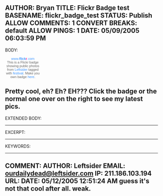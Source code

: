 AUTHOR: Bryan
TITLE: Flickr Badge test
BASENAME: flickr_badge_test
STATUS: Publish
ALLOW COMMENTS: 1
CONVERT BREAKS: __default__
ALLOW PINGS: 1
DATE: 05/09/2005 06:03:59 PM
-----
BODY:
<!-- Start of Flickr Badge -->
<style type="text/css">
.zg_div {margin:0px 5px 5px 0px; width:117px;}
.zg_div_inner { color:#666666; text-align:center; font-family:arial, helvetica; font-size:11px;}
.zg_div a, .zg_div a:hover, .zg_div a:visited {color:#3993ff; background:inherit !important; text-decoration:none !important;}
</style>
<script type="text/javascript">
zg_insert_badge = function() {
var zg_bg_color = 'ffffff';
var zgi_url = 'http://www.flickr.com/apps/badge/badge_iframe.gne?zg_bg_color='+zg_bg_color+'&zg_person_id=51035603349%40N01&zg_tags=festival&zg_tag_mode=any';
document.write('<iframe style="background-color:#'+zg_bg_color+'; border-color:#'+zg_bg_color+'; border:none;" width="113" height="151" frameborder="0" scrolling="no" src="'+zgi_url+'" title="Flickr Badge"></iframe>');
if (document.getElementById) document.write('<div id="zg_whatlink"><a href="http://www.flickr.com/badge_new.gne"	style="color:#3993ff;" onclick="zg_toggleWhat(); return false;">what is this?<\/a><\/div>');
}
zg_toggleWhat = function() {
document.getElementById('zg_whatdiv').style.display = (document.getElementById('zg_whatdiv').style.display != 'none') ? 'none' : 'block';
document.getElementById('zg_whatlink').style.display = (document.getElementById('zg_whatdiv').style.display != 'none') ? 'none' : 'block';
return false;
}
</script>
<div class="zg_div"><div class="zg_div_inner"><a href="http://www.flickr.com">www.<strong style="color:#3993ff">flick<span style="color:#ff1c92">r</span></strong>.com</a><br>
<script type="text/javascript">zg_insert_badge();</script>
<div id="zg_whatdiv">This is a Flickr badge showing public photos from <a href="http://www.flickr.com/photos/51035603349@N01">Leftsider</a> tagged with <a href="http://www.flickr.com/photos/51035603349@N01/tags/festival">festival</a>. Make you own badge <a href="http://www.flickr.com/badge_new.gne">here</a>.</div>
<script type="text/javascript">if (document.getElementById) document.getElementById('zg_whatdiv').style.display = 'none';</script>
</div>
</div>
<!-- End of Flickr Badge -->

Pretty cool, eh? Eh? EH???
Click the badge or the normal one over on the right to see my latest pics.
-----
EXTENDED BODY:

-----
EXCERPT:

-----
KEYWORDS:

-----

COMMENT:
AUTHOR: Leftsider
EMAIL: ourdailydead@leftsider.com
IP: 211.186.103.194
URL: 
DATE: 05/12/2005 12:51:24 AM
guess it's not that cool after all. weak.
-----


